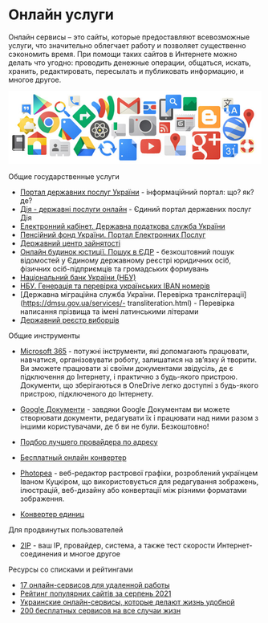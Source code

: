 # Онлайн услуги

Онлайн сервисы – это сайты, которые предоставляют всевозможные услуги, что значительно облегчает работу и позволяет существенно сэкономить время. При помощи таких сайтов в Интернете можно делать что угодно: проводить денежные операции, общаться, искать, хранить, редактировать, пересылать и публиковать информацию, и многое другое.

![Онлайн услуги](./../../assets/images/online-services.jpg)

Общие государственные услуги

- [Портал державних послуг України](https://igov.org.ua/) - інформаційний портал: що? як? де?
- [Дія - державні послуги онлайн](https://diia.gov.ua/) - Єдиний портал державних послуг Дія
- [Електронний кабінет. Державна податкова служба України](https://cabinet.tax.gov.ua/)
- [Пенсійний фонд України. Портал Електронних Послуг](https://portal.pfu.gov.ua/)
- [Державний центр зайнятості](https://www.dcz.gov.ua/)
- [Онлайн будинок юстиції. Пошук в ЄДР](https://online.minjust.gov.ua/edr-search/) - безкоштовний пошук відомостей у Єдиному державному реєстрі юридичних осіб, фізичних осіб-підприємців та громадських формувань
- [Національний банк України (НБУ)](https://bank.gov.ua/)
- [НБУ. Генерація та перевірка українських IBAN номерів](https://bank.gov.ua/ua/iban)
- [Державна міграційна служба України. Перевірка транслітерації](https://dmsu.gov.ua/services/- transliteration.html) - Перевірка написання прізвища та імені латинськими літерами
- [Державний реєстр виборців](https://www.drv.gov.ua/)

Общие инструменты

- [Microsoft 365](https://www.microsoft.com/uk-ua/microsoft-365) - потужні інструменти, які допомагають працювати, навчатися, організовувати роботу, залишатися на зв’язку й творити. Ви зможете працювати зі своїми документами звідусіль, де є підключення до Інтернету, і практично з будь-якого пристрою. Документи, що зберігаються в OneDrive легко доступні з будь-якого пристрою, підключеного до Інтернету.
- [Google Документи](https://www.google.com/intl/uk_ua/docs/about/) - завдяки Google Документам ви можете створювати документи, редагувати їх і працювати над ними разом з іншими користувачами, де б ви не були. Безкоштовно!

- [Подбор лучшего провайдера по адресу](http://www.multitest.ua/)
- [Бесплатный онлайн конвертер](https://www.online-convert.com/ru/)
- [Photopea](https://www.photopea.com/) - веб-редактор растрової графіки, розроблений українцем Іваном Куцкіром, що використовується для редагування зображень, ілюстрацій, веб-дизайну або конвертації між різними форматами зображення.
- [Конвертер единиц](https://www.unitconverters.net/)

Для продвинутых пользователей

- [2IP](https://2ip.ua/ru/) - ваш IP, провайдер, система, а также тест скорости Интернет-соединения и многое другое

Ресурсы со списками и рейтингами

- [17 онлайн-сервисов для удаленной работы](https://ain.ua/2020/03/16/kak-rabotat-iz-domu-na-karantine-podborka/)
- [Рейтинг популярних сайтів за серпень 2021](https://tns-ua.com/news/reyting-populyarnih-saytiv-za-serpen-2021)
- [Украинские онлайн-сервисы, которые делают жизнь удобной](https://credit-agricole.ua/o-banke/pres-centr/novini/ukrayinski-onlajn-servisi-yaki-roblyat-zhittya-zruchnim-1182)
- [200 бесплатных сервисов на все случаи жизн](https://lifehacker.ru/200-free-services/)
